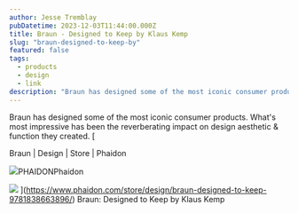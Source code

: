 ```yaml
---
author: Jesse Tremblay
pubDatetime: 2023-12-03T11:44:00.000Z
title: Braun - Designed to Keep by Klaus Kemp
slug: "braun-designed-to-keep-by"
featured: false
tags:
  - products
  - design
  - link
description: "Braun has designed some of the most iconic consumer products. What's most impressive has been the reverberating impact on design aesthetic & function they created."
---
```


Braun has designed some of the most iconic consumer products. What's most impressive has been the reverberating impact on design aesthetic & function they created.
[

Braun | Design | Store | Phaidon

![](https://www.phaidon.com/favicon.ico)PHAIDONPhaidon

![](https://www.phaidon.com/res/logo-anniversary.svg)
](https://www.phaidon.com/store/design/braun-designed-to-keep-9781838663896/)
Braun: Designed to Keep by Klaus Kemp

